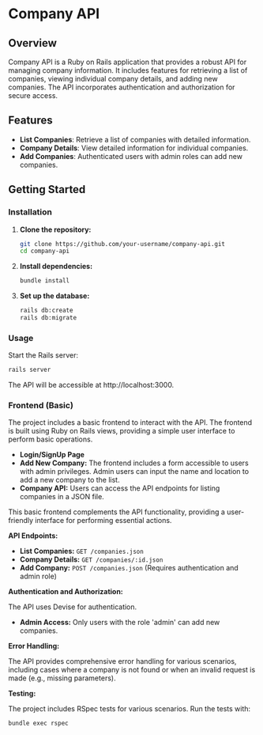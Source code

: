 # Company API

## Overview

Company API is a Ruby on Rails application that provides a robust API for managing company information. It includes features for retrieving a list of companies, viewing individual company details, and adding new companies. The API incorporates authentication and authorization for secure access.

## Features

- **List Companies**: Retrieve a list of companies with detailed information.
- **Company Details**: View detailed information for individual companies.
- **Add Companies**: Authenticated users with admin roles can add new companies.

## Getting Started

### Installation

1. **Clone the repository:**

    ```bash
    git clone https://github.com/your-username/company-api.git
    cd company-api
    ```

2. **Install dependencies:**

    ```bash
    bundle install
    ```

3. **Set up the database:**

    ```bash
    rails db:create
    rails db:migrate
    ```

### Usage

Start the Rails server:

```bash
rails server
```
The API will be accessible at http://localhost:3000.

### Frontend (Basic)

The project includes a basic frontend to interact with the API. The frontend is built using Ruby on Rails views, providing a simple user interface to perform basic operations.

- **Login/SignUp Page**
- **Add New Company:** The frontend includes a form accessible to users with admin privileges. Admin users can input the name and location to add a new company to the list.
- **Company API:** Users can access the API endpoints for listing companies in a JSON file.

This basic frontend complements the API functionality, providing a user-friendly interface for performing essential actions.

**API Endpoints:**

- **List Companies:** `GET /companies.json`
- **Company Details:** `GET /companies/:id.json`
- **Add Company:** `POST /companies.json` (Requires authentication and admin role)

**Authentication and Authorization:**

The API uses Devise for authentication.
- **Admin Access:** Only users with the role 'admin' can add new companies.

**Error Handling:**

The API provides comprehensive error handling for various scenarios, including cases where a company is not found or when an invalid request is made (e.g., missing parameters). 

**Testing:**

The project includes RSpec tests for various scenarios. Run the tests with:

```bash
bundle exec rspec
```
